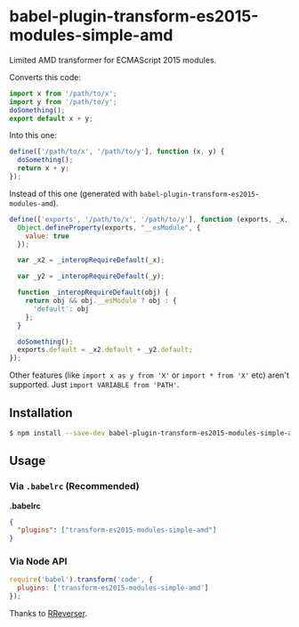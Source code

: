 # babel-plugin-transform-es2015-modules-simple-amd

Limited AMD transformer for ECMAScript 2015 modules.

Converts this code:
```js
import x from '/path/to/x';
import y from '/path/to/y';
doSomething();
export default x + y;
```

Into this one:
```js
define(['/path/to/x', '/path/to/y'], function (x, y) {
  doSomething();
  return x + y;
});
```

Instead of this one (generated with ``babel-plugin-transform-es2015-modules-amd``).
```js
define(['exports', '/path/to/x', '/path/to/y'], function (exports, _x, _y) {
  Object.defineProperty(exports, "__esModule", {
    value: true
  });

  var _x2 = _interopRequireDefault(_x);

  var _y2 = _interopRequireDefault(_y);

  function _interopRequireDefault(obj) {
    return obj && obj.__esModule ? obj : {
      'default': obj
    };
  }

  doSomething();
  exports.default = _x2.default + _y2.default;
});
```

Other features (like ``import x as y from 'X'`` or ``import * from 'X'`` etc) aren't supported. Just ``import VARIABLE from 'PATH'``.

## Installation

```sh
$ npm install --save-dev babel-plugin-transform-es2015-modules-simple-amd
```

## Usage

### Via `.babelrc` (Recommended)

**.babelrc**

```json
{
  "plugins": ["transform-es2015-modules-simple-amd"]
}
```

### Via Node API

```javascript
require('babel').transform('code', {
  plugins: ['transform-es2015-modules-simple-amd']
});
```


Thanks to [RReverser](https://github.com/RReverser/babel-plugin-hello-world).
